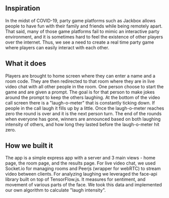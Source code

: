 ## Inspiration

In the midst of COVID-19, party game platforms such as Jackbox allows people to have fun with their family and friends while being remotely apart. That said, many of those game platforms fail to mimic an interactive party environment, and it is sometimes hard to feel the existence of other players over the internet. Thus, we see a need to create a real time party game where players can easily interact with each other.


## What it does

Players are brought to home screen where they can enter a name and a room code. They are then redirected to that room where they are in live video chat with all other people in the room. One person choose to start the game and are given a prompt. The goal is for that person to make jokes around the prompt to keep the others laughing. At the bottom of the video call screen there is a "laugh-o-meter" that is constantly ticking down. If people in the call laugh it fills up by a little. Once the laugh-o-meter reaches zero the round is over and it is the next person turn. The end of the rounds when everyone has gone, winners are announced based on both laughing intensity of others, and how long they lasted before the laugh-o-meter hit zero.

## How we built it

The app is a simple express app with a server and 3 main views - home page, the room page, and the results page. For live video chat, we used Socket.io for managing rooms and Peerjs (wrapper for webRTC) to stream video between clients. For analyzing laughing we leveraged the face-api library built on top of TensorFlow.js. It measures for sentiment, and movement of various parts of the face. We took this data and implemented our own algorithm to calculate "laugh intensity".
